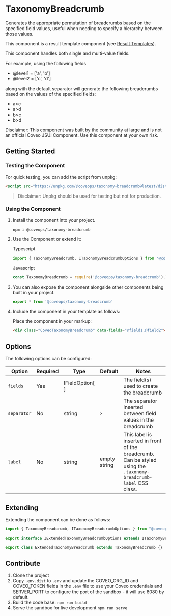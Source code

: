 # TaxonomyBreadcrumb

Generates the appropriate permutation of breadcrumbs based on the specified field values, useful when needing to specify a hierarchy between those values.

This component is a result template component (see [Result Templates](https://docs.coveo.com/en/413/)).

This component handles both single and multi-value fields.

For example, using the following fields
- @level1 = ['a', 'b']
- @level2 = ['c', 'd']

along with the default separator will generate the following breadcrumbs based on the values of the specified fields:
- a>c
- a>d
- b>c
- b>d

Disclaimer: This component was built by the community at large and is not an official Coveo JSUI Component. Use this component at your own risk.

## Getting Started

### Testing the Component

For quick testing, you can add the script from unpkg:

```html
<script src="https://unpkg.com/@coveops/taxonomy-breadcrumb@latest/dist/index.min.js"></script>
```

> Disclaimer: Unpkg should be used for testing but not for production.

### Using the Component

1. Install the component into your project.

    ```
    npm i @coveops/taxonomy-breadcrumb
    ```

2. Use the Component or extend it:

    Typescript

    ```javascript
    import { TaxonomyBreadcrumb, ITaxonomyBreadcrumbOptions } from '@coveops/taxonomy-breadcrumb';
    ```

    Javascript

    ```javascript
    const TaxonomyBreadcrumb = require('@coveops/taxonomy-breadcrumb').TaxonomyBreadcrumb;
    ```

3. You can also expose the component alongside other components being built in your project.

    ```javascript
    export * from '@coveops/taxonomy-breadcrumb'
    ```

4. Include the component in your template as follows:

    Place the component in your markup:

    ```html
    <div class="CoveoTaxonomyBreadcrumb" data-fields="@field1,@field2"></div>
    ```
## Options

The following options can be configured:

| Option | Required | Type | Default | Notes |
| --- | --- | --- | --- | --- |
| `fields` | Yes | IFieldOption[ ] | | The field(s) used to create the breadcrumb |
| `separator` | No | string | `>` | The separator inserted between field values in the breadcrumb |
| `label` | No | string | empty string | This label is inserted in front of the breadcrumb. Can be styled using the `.taxonomy-breadcrumb-label` CSS class. |

## Extending

Extending the component can be done as follows:

```javascript
import { TaxonomyBreadcrumb, ITaxonomyBreadcrumbOptions } from "@coveops/taxonomy-breadcrumb";

export interface IExtendedTaxonomyBreadcrumbOptions extends ITaxonomyBreadcrumbOptions {}

export class ExtendedTaxonomyBreadcrumb extends TaxonomyBreadcrumb {}
```

## Contribute

1. Clone the project
2. Copy `.env.dist` to `.env` and update the COVEO_ORG_ID and COVEO_TOKEN fields in the `.env` file to use your Coveo credentials and SERVER_PORT to configure the port of the sandbox - it will use 8080 by default.
3. Build the code base: `npm run build`
4. Serve the sandbox for live development `npm run serve`
